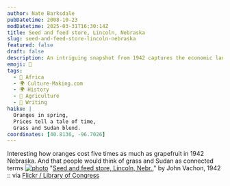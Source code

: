 ```yaml
---
author: Nate Barksdale
pubDatetime: 2008-10-23
modDatetime: 2025-03-31T16:30:14Z
title: Seed and feed store, Lincoln, Nebraska
slug: seed-and-feed-store-lincoln-nebraska
featured: false
draft: false
description: An intriguing snapshot from 1942 captures the economic landscape of Nebraska, reflecting on the significant price disparity between oranges and grapefruit, and the association of grass with Sudan.
emoji: 🍊
tags:
  - 🦁 Africa
  - 🌍 Culture-Making.com
  - 🌍 History
  - 🌾 Agriculture
  - 📝 Writing
haiku: |
  Oranges in spring,  
  Prices tell a tale of time,  
  Grass and Sudan blend.
coordinates: [40.8136, -96.7026]
---
```


Interesting how oranges cost five times as much as grapefruit in 1942 Nebraska. And that people would think of grass and Sudan as connected terms
[![photo](http://culture-making.com/media/2179172674_126af0f6ca_o.jpg)](http://flickr.com/photos/library_of_congress/2179172674/)
"[Seed and feed store, Lincoln, Nebr.](http://flickr.com/photos/library_of_congress/2179172674/)," by John Vachon, 1942 :: via [Flickr / Library of Congress](http://flickr.com/photos/library_of_congress/)
